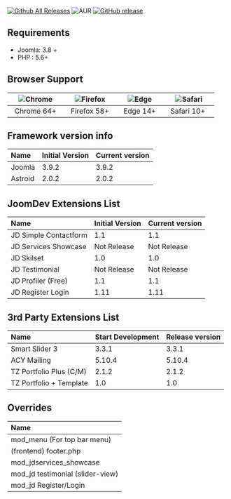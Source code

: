 [![Github All Releases](https://img.shields.io/github/downloads/joomdev/jd-paris/total.svg)](https://github.com/joomdev/jd-paris/releases)
![AUR](https://img.shields.io/aur/license/yaourt.svg)
[![GitHub release](https://img.shields.io/github/release/joomdev/jd-paris.svg)](https://github.com/joomdev/jd-paris/releases)

## Requirements
* Joomla: 3.8 +
* PHP : 5.6+

## Browser Support
| ![Chrome](https://raw.githubusercontent.com/alrra/browser-logos/master/src/chrome/chrome_48x48.png)|![Firefox](https://raw.githubusercontent.com/alrra/browser-logos/master/src/firefox/firefox_48x48.png)|![Edge](https://raw.githubusercontent.com/alrra/browser-logos/master/src/edge/edge_48x48.png)|![Safari](https://raw.githubusercontent.com/alrra/browser-logos/master/src/safari/safari_48x48.png)|
| :---: | :---:	|:---:|:---:|
| &nbsp;&nbsp;Chrome 64+&nbsp;&nbsp; | &nbsp;&nbsp;Firefox 58+&nbsp;&nbsp; | &nbsp;&nbsp;Edge 14+&nbsp;&nbsp; | &nbsp;&nbsp;Safari 10+ &nbsp;&nbsp; |

## Framework version info
| Name         | Initial Version           | Current version  |
| :------------ |:-----------| :-----|
| Joomla        | 3.9.2      |  3.9.2    |
| Astroid       | 2.0.2      |  2.0.2    |

## JoomDev Extensions List
| Name            | Initial Version        | Current version  |
| :-------------- |:-----------| :-----|
| JD Simple Contactform | 1.1    | 1.1   |
| JD Services Showcase  | Not Release    | Not Release   |
| JD Skilset            | 1.0    | 1.0   |
| JD Testimonial        | Not Release    | Not Release   |
| JD Profiler (Free)    | 1.1    | 1.1   |
| JD Register Login     | 1.11   | 1.11  |



## 3rd Party Extensions List
| Name            | Start Development        | Release version  |
| :--------------- |:-----------| :-----|
| Smart Slider 3          | 3.3.1      | 3.3.1 |
| ACY Mailing             | 5.10.4     | 5.10.4|
| TZ Portfolio Plus (C/M) | 2.1.2      | 2.1.2 |
| TZ Portfolio + Template | 1.0        | 1.0   |


## Overrides
| Name            |
| :-------------- |
| mod_menu (For top bar menu)      |
| (frontend) footer.php            |
| mod_jdservices_showcase          |
| mod_jd testimonial (slider-view) |
| mod_jd Register/Login            |






